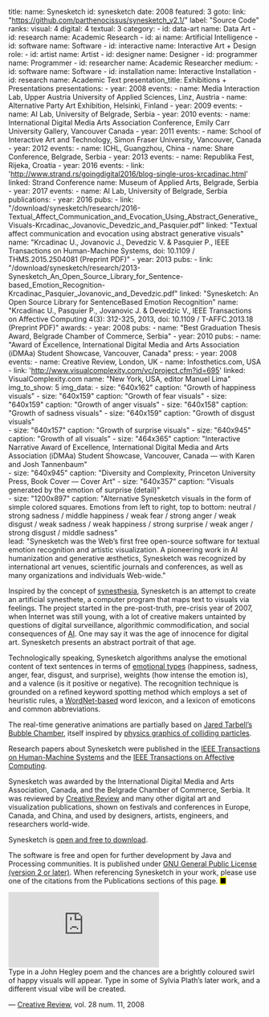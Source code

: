 title: 
    name: Synesketch
id: synesketch
date: 2008
featured: 3
goto:
    link: "https://github.com/parthenocissus/synesketch_v2.1/"
    label: "Source Code"
ranks:
    visual: 4
    digital: 4
    textual: 3
category: 
    - id: data-art
      name: Data Art
    - id: research
      name: Academic Research
    - id: ai
      name: Artificial Intelligence
    - id: software
      name: Software
    - id: interactive
      name: Interactive Art + Design
role:
    - id: artist
      name: Artist
    - id: designer
      name: Designer
    - id: programmer
      name: Programmer
    - id: researcher
      name: Academic Researcher
medium:
    - id: software
      name: Software
    - id: installation
      name: Interactive Installation
    - id: research
      name: Academic Text
presentation_title: Exhibitions + Presentations
presentations:
    - year: 2008
      events:
        - name: <span class='italic-style'>Media Interaction Lab</span>, Upper Austria University of Applied Sciences, Linz, Austria
        - name: <span class='italic-style'>Alternative Party Art Exhibition</span>, Helsinki, Finland
    - year: 2009
      events:
        - name: <span class='italic-style'>AI Lab</span>, University of Belgrade, Serbia
    - year: 2010
      events:
        - name: <span class='italic-style'>International Digital Media Arts Association Conference</span>, Emily Carr University Gallery, Vancouver Canada
    - year: 2011
      events:
        - name: <span class='italic-style'>School of Interactive Art and Technology</span>, Simon Fraser University, Vancouver, Canada
    - year: 2012
      events:
        - name: <span class='italic-style'>ICHL</span>, Guangzhou, China
        - name: <span class='italic-style'>Share Conference</span>, Belgrade, Serbia
    - year: 2013
      events:
        - name: <span class='italic-style'>Republika Fest</span>, Rijeka, Croatia
    - year: 2016
      events:
        - link: 'http://www.strand.rs/goingdigital2016/blog-single-uros-krcadinac.html'
          linked: Strand Conference
          name: Museum of Applied Arts, Belgrade, Serbia
    - year: 2017
      events:
        - name: <span class='italic-style'>AI Lab</span>, University of Belgrade, Serbia
publications:
    - year: 2016
      pubs:
        - link: "/download/synesketch/research/2016-Textual_Affect_Communication_and_Evocation_Using_Abstract_Generative_Visuals-Krcadinac_Jovanovic_Devedzic_and_Pasquier.pdf"
          linked: "Textual affect communication and evocation using abstract generative visuals"
          name: "Krcadinac U., Jovanovic J., Devedzic V. & Pasquier P., IEEE Transactions on Human-Machine Systems, doi: 10.1109 / THMS.2015.2504081 (Preprint PDF)"
    - year: 2013
      pubs:
        - link: "/download/synesketch/research/2013-Synesketch_An_Open_Source_Library_for_Sentence-based_Emotion_Recognition-Krcadinac_Pasquier_Jovanovic_and_Devedzic.pdf"
          linked: "Synesketch: An Open Source Library for SentenceBased Emotion Recognition"
          name: "Krcadinac U., Pasquier P., Jovanovic J. & Devedzic V., IEEE Transactions on Affective Computing 4(3): 312-325, 2013, doi: 10.1109 / T-AFFC.2013.18 (Preprint PDF)"
awards:
    - year: 2008
      pubs:
        - name: "<span class='italic-style'>Best Graduation Thesis Award</span>, Belgrade Chamber of Commerce, Serbia"
    - year: 2010
      pubs:
        - name: "<span class='italic-style'>Award of Excellence</span>, International Digital Media and Arts Association (iDMAa) Student Showcase, Vancouver, Canada"
press:
    - year: 2008
      events:
        - name: <span class='italic-style'>Creative Review</span>, London, UK
        - name: <span class='italic-style'>Infosthetics.com</span>, USA
        - link: 'http://www.visualcomplexity.com/vc/project.cfm?id=695'
          linked: VisualComplexity.com
          name: "New York, USA, editor Manuel Lima"
img_to_show: 5
img_data:
    - size: "640x162"
      caption: "Growth of happiness visuals"
    - size: "640x159"
      caption: "Growth of fear visuals"
    - size: "640x159"
      caption: "Growth of anger visuals"
    - size: "640x158"
      caption: "Growth of sadness visuals"
    - size: "640x159"
      caption: "Growth of disgust visuals"  
    - size: "640x157"
      caption: "Growth of surprise visuals"
    - size: "640x945"
      caption: "Growth of all visuals"
    - size: "464x365"
      caption: "Interactive Narrative Award of Excellence, International Digital Media and Arts Association (iDMAa) Student Showcase, Vancouver, Canada — with Karen and Josh Tannenbaum"   
    - size: "640x945"
      caption: "Diversity and Complexity, Princeton University Press, Book Cover — Cover Art"
    - size: "640x357"
      caption: "Visuals generated by the emotion of surprise (detail)"   
    - size: "1200x897"
      caption: "Alternative Synesketch visuals in the form of simple colored squares. Emotions from left to right, top to bottom: neutral / strong sadness / middle happiness / weak fear / strong anger / weak disgust / weak sadness / weak happiness / strong surprise / weak anger / strong disgust / middle sadness"     
lead: "Synesketch was the Web’s first free open-source software for textual emotion recognition and artistic visualization. A pioneering work in AI humanization and generative æsthetics, Synesketch was recognized by international art venues, scientific journals and conferences, as well as many organizations and individuals Web-wide."

Inspired by the concept of <a href="https://en.wikipedia.org/wiki/Synesthesia" target="_blank">synesthesia</a>, Synesketch is an attempt to create an <span class='italic-style'>artificial synesthete</span>, a computer program that maps text to visuals via feelings. The project started in the pre-post-truth, pre-crisis year of 2007, when Internet was still young, with a lot of creative makers untainted by questions of digital surveillance, algorithmic commodification, and social consequences of <a href='/work/projects/category/ai'>AI</a>. One may say it was the age of innocence for digital art. Synesketch presents an abstract portrait of that age. 

Technologically speaking, Synesketch algorithms analyse the emotional content of text sentences in terms of <a href='https://www.paulekman.com/wp-content/uploads/2013/07/Basic-Emotions.pdf' target='_blank'>emotional types</a> (happiness, sadness, anger, fear, disgust, and surprise), weights (how intense the emotion is), and a valence (is it positive or negative). The recognition technique is grounded on a refined keyword spotting method which employs a set of heuristic rules, a <a href="https://wordnet.princeton.edu/" target="_blank">WordNet-based</a> word lexicon, and a lexicon of emoticons and common abbreviations.

The real-time generative animations are partially based on <a href="http://www.complexification.net/gallery/" target="_blank">Jared Tarbell’s <span class='italic-style'>Bubble Chamber</span></a>, itself inspired by <a href="https://www.sciencedirect.com/topics/physics-and-astronomy/bubble-chambers" target="_blank">physics graphics of colliding particles</a>. 

Research papers about Synesketch were published in the <a href="https://ieeexplore.ieee.org/document/7358121" target="_blank"><span class='italic-style'>IEEE Transactions on Human-Machine Systems</span></a> and the <a href="https://www.computer.org/csdl/journal/ta/2013/03/06589580/13rRUy3gn5N" target="_blank"><span class='italic-style'>IEEE Transactions on Affective Computing</span></a>. 

Synesketch was awarded by the International Digital Media and Arts Association, Canada, and the Belgrade Chamber of Commerce, Serbia. It was reviewed by <a href="https://www.creativereview.co.uk/about-subscribe/" target="_blank">Creative Review</a> and many other digital art and visualization publications, shown on festivals and conferences in Europe, Canada, and China, and used by designers, artists, engineers, and researchers world-wide.
 
 Synesketch is <a href="https://github.com/parthenocissus/synesketch_v2.1/" target="_blank">open and free to download</a>. 
 
The software is free and open for further development by Java and Processing communities. It is published under <a href="http://www.gnu.org/licenses/old-licenses/gpl-2.0.en.html" target="_blank">GNU General Public License (version 2 or later)</a>. When referencing Synesketch in your work, please use one of the citations from the Publications sections of this page. <mark>&#9632;</mark>

<iframe src="https://www.youtube.com/embed/u5kznE6kYmc?rel=0&amp;fs=0&amp;controls=0" frameborder="0" allow="accelerometer; autoplay; picture-in-picture" allowfullscreen></iframe>
<div class="quote-block">
<div class="quote1 quote-upper-dash">Type in a John Hegley poem and the chances are a brightly coloured swirl of happy visuals will appear. Type in some of Sylvia Plath’s later work, and a different visual vibe will be created.<p class="by">— <a href='https://www.creativereview.co.uk/' target='_blank'>Creative Review</a>, vol. 28 num. 11, 2008</p></div>
</div>